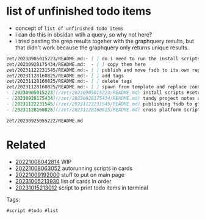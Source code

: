 # list of unfinished todo items

- concept of `list of unfinished todo items`
- i can do this in obsidan wtih a query, so why not here?
- i tried pasting the grep results togeher with the graphquery results, but that didn't work because the graphquery only returns unique results.

```markdown
zet/20230905015223/README.md:- [ ] do i need to run the install scripts in the github actions runner docker? scripts that run during the enrich process might expect certain commands installed.
zet/20230928175434/README.md:  - [ ] copy them here
zet/20231122231545/README.md:- [ ] publish and move fsdb to its own repository
zet/20231128160825/README.md:- [ ] add tags
zet/20231128160825/README.md:- [ ] delete tags
zet/20231128160825/README.md:- [ ] spawn from template and replace content
- [20230905015223](/zet/20230905015223/README.md) install scripts #setup #script #install #list
- [20230928175434](/zet/20230928175434/README.md) tandy project notes and scripts for old machine project #text #fun #project
- [20231122231545](/zet/20231122231545/README.md) publishing fsdb to github as a standalone project in a repository #github #project
- [20231128160825](/zet/20231128160825/README.md) cross platform scripts to implement broken zkvr features on mac os #script #macos
```

` zet/20230925055222/README.md `

# Related

- [20221008042814](/zet/20221008042814/README.md) WIP
- [20221008063052](/zet/20221008063052/README.md) autorunning scripts in cards
- [20221009192000](/zet/20221009192000/README.md) stuff to put on main page
- [20231005213930](/zet/20231005213930/README.md) list of cards in order
- [20231015213012](/zet/20231015213012/README.md) script to print todo items in terminal

Tags:

    #script #todo #list
